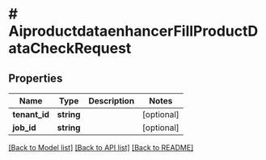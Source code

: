 # # AiproductdataenhancerFillProductDataCheckRequest


## Properties 


Name | Type | Description | Notes
------------ | ------------- | ------------- | -------------
**tenant_id**| **string** |   | [optional]
**job_id**| **string** |   | [optional]


[[Back to Model list]](../../README.md#models) [[Back to API list]](../../README.md#endpoints) [[Back to README]](../../README.md)

